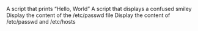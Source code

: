 A script that prints “Hello, World”
A script that displays a confused smiley
Display the content of the /etc/passwd file
Display the content of /etc/passwd and /etc/hosts

